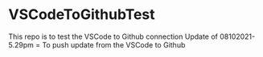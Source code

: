 # VSCodeToGithubTest
This repo is to test the VSCode to Github connection
Update of 08102021-5.29pm = To push update from the VSCode to Github
